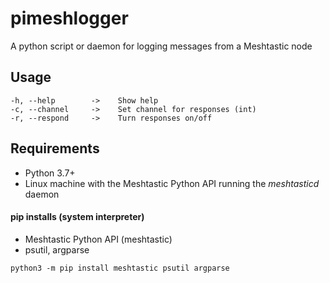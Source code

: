 # pimeshlogger

A python script or daemon for logging messages from a Meshtastic node

## Usage

```
-h, --help        ->    Show help
-c, --channel     ->    Set channel for responses (int)
-r, --respond     ->    Turn responses on/off
```

## Requirements

- Python 3.7+
- Linux machine with the Meshtastic Python API running the *meshtasticd* daemon
#### pip installs (system interpreter)
- Meshtastic Python API (meshtastic)
- psutil, argparse

```
python3 -m pip install meshtastic psutil argparse
```

